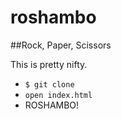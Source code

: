 # roshambo

##Rock, Paper, Scissors

This is pretty nifty. 
- `$ git clone`
- `open index.html`
- ROSHAMBO!

